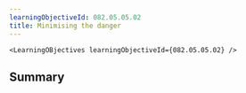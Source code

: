 ```yaml
---
learningObjectiveId: 082.05.05.02
title: Minimising the danger
---
```


```tsx eval
<LearningOBjectives learningObjectiveId={082.05.05.02} />
```

## Summary
